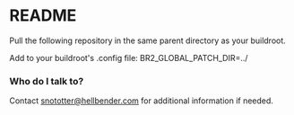 # README #

Pull the following repository in the same parent directory as your buildroot.

Add to your buildroot's .config file: BR2_GLOBAL_PATCH_DIR=../

### Who do I talk to? ###

Contact snototter@hellbender.com for additional information if needed.
